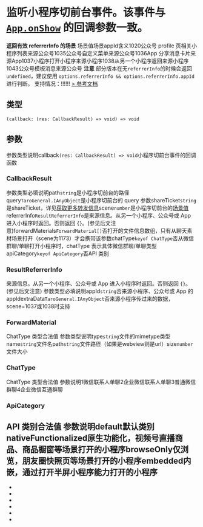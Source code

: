 # 监听小程序切前台事件。该事件与 [`App.onShow`](https://developers.weixin.qq.com/miniprogram/dev/reference/api/App.html#onshowobject-object) 的回调参数一致。
**返回有效 referrerInfo 的场景**
场景值场景appId含义1020公众号 profile 页相关小程序列表来源公众号1035公众号自定义菜单来源公众号1036App 分享消息卡片来源App1037小程序打开小程序来源小程序1038从另一个小程序返回来源小程序1043公众号模板消息来源公众号
**注意**
部分版本在无`referrerInfo`的时候会返回 `undefined`，建议使用 `options.referrerInfo && options.referrerInfo.appId` 进行判断。
支持情况：!!!!!!
[> 参考文档
](https://developers.weixin.qq.com/miniprogram/dev/api/base/app/app-event/wx.onAppShow.html)
## 类型[​](onAppShow.html#类型)
```tsx
(callback: (res: CallbackResult) => void) => void
```

## 参数[​](onAppShow.html#参数)
参数类型说明callback`(res: CallbackResult) => void`小程序切前台事件的回调函数
### CallbackResult[​](onAppShow.html#callbackresult)
参数类型必填说明path`string`是小程序切前台的路径query`TaroGeneral.IAnyObject`是小程序切前台的 query 参数shareTicket`string`是shareTicket，详见[获取更多转发信息](https://developers.weixin.qq.com/miniprogram/dev/framework/open-ability/share.html)scene`number`是小程序切前台的[场景值](https://developers.weixin.qq.com/miniprogram/dev/framework/app-service/scene.html)referrerInfo`ResultReferrerInfo`是来源信息。从另一个小程序、公众号或 App 进入小程序时返回。否则返回 `{}`。(参见后文注意)forwardMaterials`ForwardMaterial[]`否打开的文件信息数组，只有从聊天素材场景打开（scene为1173）才会携带该参数chatType`keyof ChatType`否从微信群聊/单聊打开小程序时，chatType 表示具体微信群聊/单聊类型apiCategory`keyof ApiCategory`否API 类别
### ResultReferrerInfo[​](onAppShow.html#resultreferrerinfo)
来源信息。从另一个小程序、公众号或 App 进入小程序时返回。否则返回 `{}`。(参见后文注意)
参数类型必填说明appId`string`否来源小程序、公众号或 App 的 appIdextraData`TaroGeneral.IAnyObject`否来源小程序传过来的数据，scene=1037或1038时支持
### ForwardMaterial[​](onAppShow.html#forwardmaterial)
ChatType 类型合法值
参数类型说明type`string`文件的mimetype类型name`string`文件名path`string`文件路径（如果是webview则是url）size`number`文件大小
### ChatType[​](onAppShow.html#chattype)
ChatType 类型合法值
参数说明1微信联系人单聊2企业微信联系人单聊3普通微信群聊4企业微信互通群聊
### ApiCategory[​](onAppShow.html#apicategory)
API 类别合法值
参数说明default默认类别nativeFunctionalized原生功能化，视频号直播商品、商品橱窗等场景打开的小程序browseOnly仅浏览，朋友圈快照页等场景打开的小程序embedded内嵌，通过打开半屏小程序能力打开的小程序
- 
- 

- 
- 
- 
- 
-
